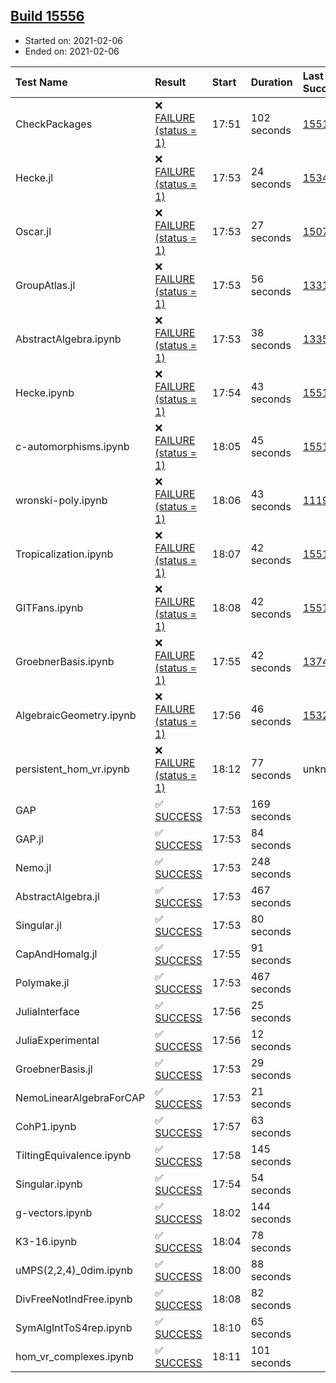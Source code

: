 ## [Build 15556](https://oscarci.mathematik.uni-kl.de/job/oscar/15556/)

* Started on: 2021-02-06
* Ended on: 2021-02-06

| Test Name    | Result | Start | Duration | Last Success | First Failure |
|:-------------|:-------|:------|:---------|:-------------|:--------------|
| CheckPackages | ❌ [FAILURE (status = 1)](https://oscarci.mathematik.uni-kl.de/job/oscar/15556/artifact/logs/build-15556/CheckPackages.log) | 17:51 | 102 seconds | [15514](https://oscarci.mathematik.uni-kl.de/job/oscar/15514/) | [15515](https://oscarci.mathematik.uni-kl.de/job/oscar/15515/) |
| Hecke.jl | ❌ [FAILURE (status = 1)](https://oscarci.mathematik.uni-kl.de/job/oscar/15556/artifact/logs/build-15556/Hecke.jl.log) | 17:53 | 24 seconds | [15344](https://oscarci.mathematik.uni-kl.de/job/oscar/15344/) | [15348](https://oscarci.mathematik.uni-kl.de/job/oscar/15348/) |
| Oscar.jl | ❌ [FAILURE (status = 1)](https://oscarci.mathematik.uni-kl.de/job/oscar/15556/artifact/logs/build-15556/Oscar.jl.log) | 17:53 | 27 seconds | [15079](https://oscarci.mathematik.uni-kl.de/job/oscar/15079/) | [15080](https://oscarci.mathematik.uni-kl.de/job/oscar/15080/) |
| GroupAtlas.jl | ❌ [FAILURE (status = 1)](https://oscarci.mathematik.uni-kl.de/job/oscar/15556/artifact/logs/build-15556/GroupAtlas.jl.log) | 17:53 | 56 seconds | [13311](https://oscarci.mathematik.uni-kl.de/job/oscar/13311/) | [13312](https://oscarci.mathematik.uni-kl.de/job/oscar/13312/) |
| AbstractAlgebra.ipynb | ❌ [FAILURE (status = 1)](https://oscarci.mathematik.uni-kl.de/job/oscar/15556/artifact/logs/build-15556/AbstractAlgebra.ipynb.log) | 17:53 | 38 seconds | [13355](https://oscarci.mathematik.uni-kl.de/job/oscar/13355/) | [13356](https://oscarci.mathematik.uni-kl.de/job/oscar/13356/) |
| Hecke.ipynb | ❌ [FAILURE (status = 1)](https://oscarci.mathematik.uni-kl.de/job/oscar/15556/artifact/logs/build-15556/Hecke.ipynb.log) | 17:54 | 43 seconds | [15514](https://oscarci.mathematik.uni-kl.de/job/oscar/15514/) | [15515](https://oscarci.mathematik.uni-kl.de/job/oscar/15515/) |
| c-automorphisms.ipynb | ❌ [FAILURE (status = 1)](https://oscarci.mathematik.uni-kl.de/job/oscar/15556/artifact/logs/build-15556/c-automorphisms.ipynb.log) | 18:05 | 45 seconds | [15514](https://oscarci.mathematik.uni-kl.de/job/oscar/15514/) | [15515](https://oscarci.mathematik.uni-kl.de/job/oscar/15515/) |
| wronski-poly.ipynb | ❌ [FAILURE (status = 1)](https://oscarci.mathematik.uni-kl.de/job/oscar/15556/artifact/logs/build-15556/wronski-poly.ipynb.log) | 18:06 | 43 seconds | [11192](https://oscarci.mathematik.uni-kl.de/job/oscar/11192/) | [11193](https://oscarci.mathematik.uni-kl.de/job/oscar/11193/) |
| Tropicalization.ipynb | ❌ [FAILURE (status = 1)](https://oscarci.mathematik.uni-kl.de/job/oscar/15556/artifact/logs/build-15556/Tropicalization.ipynb.log) | 18:07 | 42 seconds | [15514](https://oscarci.mathematik.uni-kl.de/job/oscar/15514/) | [15515](https://oscarci.mathematik.uni-kl.de/job/oscar/15515/) |
| GITFans.ipynb | ❌ [FAILURE (status = 1)](https://oscarci.mathematik.uni-kl.de/job/oscar/15556/artifact/logs/build-15556/GITFans.ipynb.log) | 18:08 | 42 seconds | [15514](https://oscarci.mathematik.uni-kl.de/job/oscar/15514/) | [15515](https://oscarci.mathematik.uni-kl.de/job/oscar/15515/) |
| GroebnerBasis.ipynb | ❌ [FAILURE (status = 1)](https://oscarci.mathematik.uni-kl.de/job/oscar/15556/artifact/logs/build-15556/GroebnerBasis.ipynb.log) | 17:55 | 42 seconds | [13748](https://oscarci.mathematik.uni-kl.de/job/oscar/13748/) | [13749](https://oscarci.mathematik.uni-kl.de/job/oscar/13749/) |
| AlgebraicGeometry.ipynb | ❌ [FAILURE (status = 1)](https://oscarci.mathematik.uni-kl.de/job/oscar/15556/artifact/logs/build-15556/AlgebraicGeometry.ipynb.log) | 17:56 | 46 seconds | [15322](https://oscarci.mathematik.uni-kl.de/job/oscar/15322/) | [15323](https://oscarci.mathematik.uni-kl.de/job/oscar/15323/) |
| persistent_hom_vr.ipynb | ❌ [FAILURE (status = 1)](https://oscarci.mathematik.uni-kl.de/job/oscar/15556/artifact/logs/build-15556/persistent_hom_vr.ipynb.log) | 18:12 | 77 seconds | unknown | unknown |
| GAP | ✅ [SUCCESS](https://oscarci.mathematik.uni-kl.de/job/oscar/15556/artifact/logs/build-15556/GAP.log) | 17:53 | 169 seconds |  |  |
| GAP.jl | ✅ [SUCCESS](https://oscarci.mathematik.uni-kl.de/job/oscar/15556/artifact/logs/build-15556/GAP.jl.log) | 17:53 | 84 seconds |  |  |
| Nemo.jl | ✅ [SUCCESS](https://oscarci.mathematik.uni-kl.de/job/oscar/15556/artifact/logs/build-15556/Nemo.jl.log) | 17:53 | 248 seconds |  |  |
| AbstractAlgebra.jl | ✅ [SUCCESS](https://oscarci.mathematik.uni-kl.de/job/oscar/15556/artifact/logs/build-15556/AbstractAlgebra.jl.log) | 17:53 | 467 seconds |  |  |
| Singular.jl | ✅ [SUCCESS](https://oscarci.mathematik.uni-kl.de/job/oscar/15556/artifact/logs/build-15556/Singular.jl.log) | 17:53 | 80 seconds |  |  |
| CapAndHomalg.jl | ✅ [SUCCESS](https://oscarci.mathematik.uni-kl.de/job/oscar/15556/artifact/logs/build-15556/CapAndHomalg.jl.log) | 17:55 | 91 seconds |  |  |
| Polymake.jl | ✅ [SUCCESS](https://oscarci.mathematik.uni-kl.de/job/oscar/15556/artifact/logs/build-15556/Polymake.jl.log) | 17:53 | 467 seconds |  |  |
| JuliaInterface | ✅ [SUCCESS](https://oscarci.mathematik.uni-kl.de/job/oscar/15556/artifact/logs/build-15556/JuliaInterface.log) | 17:56 | 25 seconds |  |  |
| JuliaExperimental | ✅ [SUCCESS](https://oscarci.mathematik.uni-kl.de/job/oscar/15556/artifact/logs/build-15556/JuliaExperimental.log) | 17:56 | 12 seconds |  |  |
| GroebnerBasis.jl | ✅ [SUCCESS](https://oscarci.mathematik.uni-kl.de/job/oscar/15556/artifact/logs/build-15556/GroebnerBasis.jl.log) | 17:53 | 29 seconds |  |  |
| NemoLinearAlgebraForCAP | ✅ [SUCCESS](https://oscarci.mathematik.uni-kl.de/job/oscar/15556/artifact/logs/build-15556/NemoLinearAlgebraForCAP.log) | 17:53 | 21 seconds |  |  |
| CohP1.ipynb | ✅ [SUCCESS](https://oscarci.mathematik.uni-kl.de/job/oscar/15556/artifact/logs/build-15556/CohP1.ipynb.log) | 17:57 | 63 seconds |  |  |
| TiltingEquivalence.ipynb | ✅ [SUCCESS](https://oscarci.mathematik.uni-kl.de/job/oscar/15556/artifact/logs/build-15556/TiltingEquivalence.ipynb.log) | 17:58 | 145 seconds |  |  |
| Singular.ipynb | ✅ [SUCCESS](https://oscarci.mathematik.uni-kl.de/job/oscar/15556/artifact/logs/build-15556/Singular.ipynb.log) | 17:54 | 54 seconds |  |  |
| g-vectors.ipynb | ✅ [SUCCESS](https://oscarci.mathematik.uni-kl.de/job/oscar/15556/artifact/logs/build-15556/g-vectors.ipynb.log) | 18:02 | 144 seconds |  |  |
| K3-16.ipynb | ✅ [SUCCESS](https://oscarci.mathematik.uni-kl.de/job/oscar/15556/artifact/logs/build-15556/K3-16.ipynb.log) | 18:04 | 78 seconds |  |  |
| uMPS(2,2,4)_0dim.ipynb | ✅ [SUCCESS](https://oscarci.mathematik.uni-kl.de/job/oscar/15556/artifact/logs/build-15556/uMPS-2-2-4-_0dim.ipynb.log) | 18:00 | 88 seconds |  |  |
| DivFreeNotIndFree.ipynb | ✅ [SUCCESS](https://oscarci.mathematik.uni-kl.de/job/oscar/15556/artifact/logs/build-15556/DivFreeNotIndFree.ipynb.log) | 18:08 | 82 seconds |  |  |
| SymAlgIntToS4rep.ipynb | ✅ [SUCCESS](https://oscarci.mathematik.uni-kl.de/job/oscar/15556/artifact/logs/build-15556/SymAlgIntToS4rep.ipynb.log) | 18:10 | 65 seconds |  |  |
| hom_vr_complexes.ipynb | ✅ [SUCCESS](https://oscarci.mathematik.uni-kl.de/job/oscar/15556/artifact/logs/build-15556/hom_vr_complexes.ipynb.log) | 18:11 | 101 seconds |  |  |
